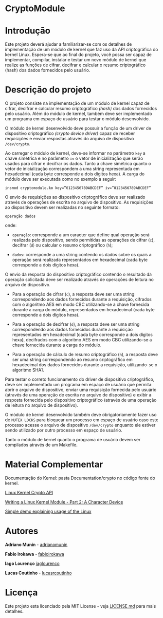 # CryptoModule

# Introdução
Este projeto deverá ajudar a familiarizar-se com os detalhes de implementação de um módulo de kernel que faz uso da API criptográfica do kernel Linux. Espera-se que ao final do projeto, você possa ser capaz de implementar, compilar, instalar e testar um novo módulo de kernel que realize as funções de cifrar, decifrar e calcular o resumo criptográfico (hash) dos dados fornecidos pelo usuário.

# Descrição do projeto

O projeto consiste na implementação de um módulo de kernel capaz de cifrar, decifrar e calcular resumo criptográfico *(hash)* dos dados fornecidos pelo usuário. Além do módulo de kernel, também deve ser implementado um programa em espaço de usuário para testar o módulo desenvolvido.

O módulo de kernel desenvolvido deve possuir a função de um driver de dispositivo criptográfico *(crypto device driver)* capaz de receber requisições e enviar respostas através do arquivo de dispositivo `/dev/crypto`.

Ao carregar o módulo de kernel, deve-se informar no parâmetro `key` a chave simétrica e no parâmetro `iv` o vetor de inicialização que serão usados para cifrar e decifrar os dados. Tanto a chave simétrica quanto o vetor de inicialização correspondem a uma string representada em hexadecimal (cada byte corresponde a dois dígitos hexa). A carga do módulo deve ser executada como no exemplo a seguir:
```shell
insmod cryptomodule.ko key=”0123456789ABCDEF” iv=”0123456789ABCDEF”
```
O envio de requisições ao dispositivo criptográfico deve ser realizado através de operações de escrita no arquivo de dispositivo. As requisições ao dispositivo devem ser realizadas no seguinte formato:

`operação dados`

onde:

- `operação`: corresponde a um caracter que define qual operação será realizada pelo dispositivo, sendo permitidas as operações de cifrar (`c`), decifrar (`d`) ou calcular o resumo criptográfico (`h`);

- `dados`: corresponde a uma string contendo os dados sobre os quais a operação será realizada representados em hexadecimal (cada byte corresponde a dois dígitos hexa).

O envio da resposta do dispositivo criptográfico contendo o resultado da operação solicitada deve ser realizado através de operações de leitura no arquivo de dispositivo. 

- Para a operação de cifrar (`c`), a resposta deve ser uma string correspondendo aos dados fornecidos durante a requisição, cifrados com o algoritmo AES em modo CBC utilizando-se a chave fornecida durante a carga do módulo, representados em hexadecimal (cada byte corresponde a dois dígitos hexa).

- Para a operação de decifrar (`d`), a resposta deve ser uma string correspondendo aos dados fornecidos durante a requisição representados em hexadecimal (cada byte corresponde a dois dígitos hexa), decifrados com o algoritmo AES em modo CBC utilizando-se a chave fornecida durante a carga do módulo.

- Para a operação de cálculo de resumo criptográfico (`h`), a resposta deve ser uma string correspondendo ao resumo criptográfico em hexadecimal dos dados fornecidos durante a requisição, utilizando-se o algoritmo SHA1.

Para testar o correto funcionamento do driver de dispositivo criptográfico, deve ser implementado um programa em espaço de usuário que permita abrir o arquivo de dispositivo, enviar uma requisição fornecida pelo usuário (através de uma operação de escrita no arquivo de dispositivo) e exibir a resposta fornecida pelo dispositivo criptográfico (através de uma operação de leitura no arquivo de dispositivo).

O módulo de kernel desenvolvido também deve obrigatoriamente fazer uso de `MUTEX LOCKS` para bloquear um processo em espaço de usuário caso este processo acesse o arquivo de dispositivo `/dev/crypto` enquanto ele estiver sendo utilizado por outro processo em espaço de usuário.

Tanto o módulo de kernel quanto o programa de usuário devem ser compilados através de um Makefile.

# Material Complementar

Documentação do Kernel: pasta Documentation/crypto no código fonte do kernel.

[Linux Kernel Crypto API](https://www.kernel.org/doc/html/v4.12/crypto/index.html)

[Writing a Linux Kernel Module - Part 2: A Character Device](http://derekmolloy.ie/writing-a-linux-kernel-module-part-2-a-character-device)

[Simple demo explaining usage of the Linux](http://www.logix.cz/michal/devel/cryptodev/cryptoapi-demo.c.xp)

# Autores

**Adriano Munin** - [adrianomunin](https://github.com/adrianomunin)

**Fabio Irokawa** - [fabioirokawa](https://github.com/fabioirokawa)

**Iago Lourenço**  [iaglourenco](https://github.com/iaglourenco)

**Lucas Coutinho** - [lucasrcoutinho](https://github.com/lucasrcoutinho)


# Licença

Este projeto esta licenciado pela MIT License - veja [LICENSE.md](LICENSE.md) para mais detalhes.

